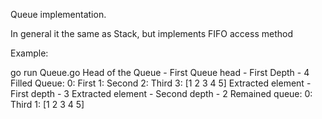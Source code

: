 
Queue implementation. 

In general it the same as Stack, but implements FIFO access method


Example:

go run Queue.go 
Head of the Queue -  First
Queue head -  First
Depth -  4
Filled Queue:
 0: First
 1: Second
 2: Third
 3: [1 2 3 4 5]
Extracted element -  First depth -  3
Extracted element -  Second depth -  2
Remained queue:
 0: Third
 1: [1 2 3 4 5]